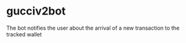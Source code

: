 # gucciv2bot
The bot notifies the user about the arrival of a new transaction to the tracked wallet
